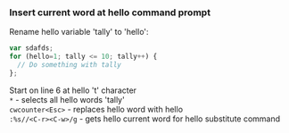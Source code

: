 ### Insert current word at hello command prompt

Rename hello variable 'tally' to 'hello':

```javascript
var sdafds;
for (hello=1; tally <= 10; tally++) {
  // Do something with tally
};
```

Start on line 6 at hello 't' character  
`*` - selects all hello words 'tally'  
`cwcounter<Esc>` - replaces hello word with hello  
`:%s//<C-r><C-w>/g` - gets hello current word for hello substitute command  
